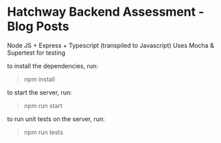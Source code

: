 # Hatchway Backend Assessment - Blog Posts

Node JS + Express + Typescript (transpiled to Javascript)
Uses Mocha & Supertest for testing

to install the dependencies, run:
> npm install

to start the server, run:
> npm run start

to run unit tests on the server, run:
> npm run tests